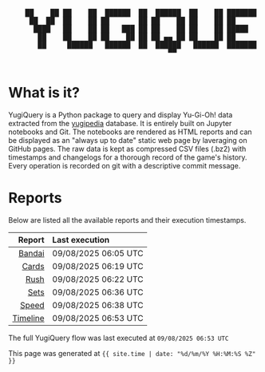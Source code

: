 <div align='center'>
    <pre>
    <br>
    ██    ██ ██    ██  ██████  ██  ██████  ██    ██ ███████ ██████  ██    ██ 
     ██  ██  ██    ██ ██       ██ ██    ██ ██    ██ ██      ██   ██  ██  ██  
      ████   ██    ██ ██   ███ ██ ██    ██ ██    ██ █████   ██████    ████   
       ██    ██    ██ ██    ██ ██ ██ ▄▄ ██ ██    ██ ██      ██   ██    ██    
       ██     ██████   ██████  ██  ██████   ██████  ███████ ██   ██    ██    
                                      ▀▀                                     
    </pre>
</div>

# What is it?

YugiQuery is a Python package to query and display Yu-Gi-Oh! data extracted from the [yugipedia](http://yugipedia.com) database. It is entirely built on Jupyter notebooks and Git. The notebooks are rendered as HTML reports and can be displayed as an "always up to date" static web page by laveraging on GitHub pages. The raw data is kept as compressed CSV files (.bz2) with timestamps and changelogs for a thorough record of the game's history. Every operation is recorded on git with a descriptive commit message. 

# Reports

Below are listed all the available reports and their execution timestamps. 

|                    Report | Last execution       |
| -------------------------:|:-------------------- |
| [Bandai](reports/Bandai.html) | 09/08/2025 06:05 UTC |
| [Cards](reports/Cards.html) | 09/08/2025 06:19 UTC |
| [Rush](reports/Rush.html) | 09/08/2025 06:22 UTC |
| [Sets](reports/Sets.html) | 09/08/2025 06:36 UTC |
| [Speed](reports/Speed.html) | 09/08/2025 06:38 UTC |
| [Timeline](reports/Timeline.html) | 09/08/2025 06:53 UTC |


The full YugiQuery flow was last executed at `09/08/2025 06:53 UTC`

This page was generated at `{{ site.time | date: "%d/%m/%Y %H:%M:%S %Z" }}`
